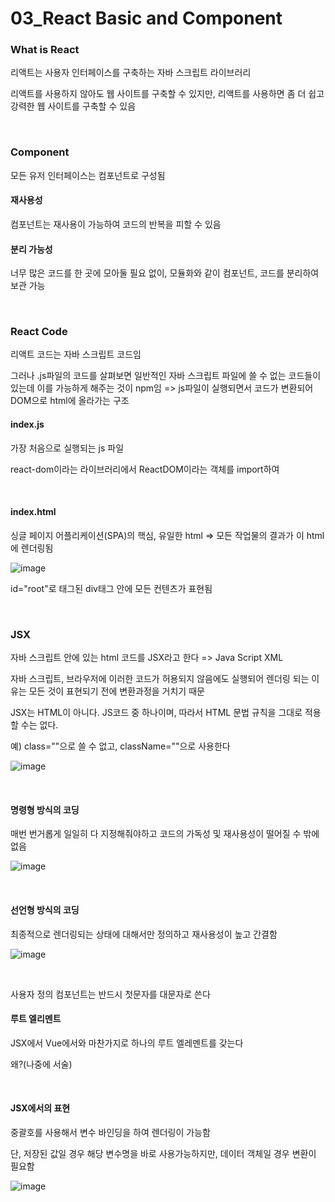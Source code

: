 # 03_React Basic and Component

### What is React

리액트는 사용자 인터페이스를 구축하는 자바 스크립트 라이브러리

리액트를 사용하지 않아도 웹 사이트를 구축할 수 있지만, 리액트를 사용하면 좀 더 쉽고 강력한 웹 사이트를 구축할 수 있음

<br>

### Component

모든 유저 인터페이스는 컴포넌트로 구성됨

#### 재사용성

컴포넌트는 재사용이 가능하여 코드의 반복을 피할 수 있음

#### 분리 가능성

너무 많은 코드를 한 곳에 모아둘 필요 없이, 모듈화와 같이 컴포넌트, 코드를 분리하여 보관 가능

<br>

### React Code

리액트 코드는 자바 스크립트 코드임

그러나 .js파일의 코드를 살펴보면 일반적인 자바 스크립트 파일에 쓸 수 없는 코드들이 있는데 이를 가능하게 해주는 것이 npm임 => js파일이 실행되면서 코드가 변환되어 DOM으로 html에 올라가는 구조

#### index.js

가장 처음으로 실행되는 js 파일

react-dom이라는 라이브러리에서 ReactDOM이라는 객체를 import하여

<br>

#### index.html

싱글 페이지 어플리케이션(SPA)의 핵심, 유일한 html => 모든 작업물의 결과가 이 html에 렌더링됨

![image](https://user-images.githubusercontent.com/93081720/176606726-10c7047f-430f-4fbb-89d8-2c45e7004681.png)

id="root"로 태그된 div태그 안에 모든 컨텐츠가 표현됨

<br>

### JSX

자바 스크립트 안에 있는 html 코드를 JSX라고 한다 => Java Script XML

자바 스크립트, 브라우저에 이러한 코드가 허용되지 않음에도 실행되어 렌더링 되는 이유는 모든 것이 표현되기 전에 변환과정을 거치기 때문

JSX는 HTML이 아니다. JS코드 중 하나이며, 따라서 HTML 문법 규칙을 그대로 적용할 수는 없다.

예) class=""으로 쓸 수 없고, className=""으로 사용한다

![image](https://user-images.githubusercontent.com/93081720/176645254-eb29ae91-64c8-43b1-9181-06644101f505.png)

<br>

#### 명령형 방식의 코딩

매번 번거롭게 일일히 다 지정해줘야하고 코드의 가독성 및 재사용성이 떨어질 수 밖에 없음

![image](https://user-images.githubusercontent.com/93081720/176647726-055cce3d-9003-469f-92b4-ad4f0766fd14.png)

<br>

#### 선언형 방식의 코딩

최종적으로 렌더링되는 상태에 대해서만 정의하고 재사용성이 높고 간결함

![image](https://user-images.githubusercontent.com/93081720/176647779-51ad17ec-cc4c-415b-ac5a-e4ebeafc4a37.png)

<br>

사용자 정의 컴포넌트는 반드시 첫문자를 대문자로 쓴다

#### 루트 엘리멘트

JSX에서 Vue에서와 마찬가지로 하나의 루트 엘레멘트를 갖는다

왜?(나중에 서술)

<br>

#### JSX에서의 표현

중괄호를 사용해서 변수 바인딩을 하여 렌더링이 가능함

단, 저장된 값일 경우 해당 변수명을 바로 사용가능하지만, 데이터 객체일 경우 변환이 필요함

![image](https://user-images.githubusercontent.com/93081720/176933021-b027d853-db5f-4d16-a385-410c740bbdbc.png)
